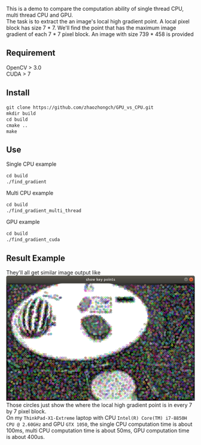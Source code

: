 This is a demo to compare the computation ability of single thread CPU, multi thread CPU and GPU.  
The task is to extract the an image's local high gradient point. A local pixel block has size 7 * 7. We'll find the point that has the maximum image gradient of each 7 * 7 pixel block. An image with size 739 * 458 is provided

## Requirement
OpenCV > 3.0  
CUDA > 7

## Install
```
git clone https://github.com/zhaozhongch/GPU_vs_CPU.git
mkdir build
cd build
cmake ..
make
```

## Use
Single CPU example
```
cd build
./find_gradient
```
Multi CPU example
```
cd build
./find_gradient_multi_thread
```
GPU example
```
cd build
./find_gradient_cuda
```

## Result Example
They'll all get similar image output like ![demo_result](demo_result.png)
Those circles just show the where the local high gradient point is in every 7 by 7 pixel block.  
On my `ThinkPad-X1-Extreme` laptop with CPU `Intel(R) Core(TM) i7-8850H CPU @ 2.60GHz` and GPU `GTX 1050`, the single CPU computation time is about 100ms, multi CPU computation time is about 50ms, GPU computation time is about 400us.
